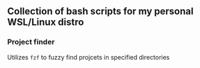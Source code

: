 ## Collection of bash scripts for my personal WSL/Linux distro

### Project finder
Utilizes `fzf` to fuzzy find projcets in specified directories
